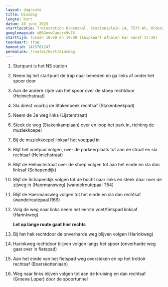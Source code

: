 ```yaml
---
layout: dagroute
title: Dinsdag
lengte: Kort
datum: 10 juni 2025
startlocatie: Treinstation Oldenzaal, Stationsplein 14, 7573 AV, Oldenzaal
googlemapsid: xB9GmvwCaecrx9v76
starttijd: Tussen 18:00 en 19:00 (knipkaart afhalen kan vanaf 17:30)
toonkaart: true
komootid: 1415761247
permalink: /routes/kort/dinsdag
---
```


1. Startpunt is het NS station  
2. Neem bij het startpunt de trap naar beneden en ga links af onder het spoor door  
3. Aan de andere zijde van het spoor over de stoep rechtdoor (Helmichstraat)  
4. Sla direct voorbij de Stakenbeek rechtsaf (Stakenbeekpad)  
5. Neem de 3e weg links (Lijsterstraat)  
6. Steek de weg (Stakenkamplaan) over en loop het park in, richting de muziekkoepel  
7. Bij de muziekkoepel linksaf het voetpad in  
8. Blijf het voetpad volgen, over de parkeerplaats tot aan de straat en sla rechtsaf (Helmichstraat)  
9. Blijf de Helmichstraat over de stoep volgen tot aan het einde en sla dan linksaf (Schapendijk)  
10. Blijf de Schapendijk volgen tot de bocht naar links en steek daar over de zijweg in (Haermansweg) (wandelroutepaal T54)  
11. Blijf de Haermansweg volgen tot het einde en sla dan rechtsaf (wandelroutepaal R69)  
12. Volg de weg naar links neem het eerste voet/fietspad linksaf (Harinkweg)  

    **Let op lange route gaat hier rechts**

13. Bij het hek rechtdoor de onverharde weg blijven volgen (Harinkweg)  
14. Harinkweg rechtdoor blijven volgen langs het spoor (onverharde weg gaat over in fietspad)  
15. Aan het einde van het fietspad weg oversteken en op het trottoir rechtsaf (Boerskottenlaan)  
16. Weg naar links blijven volgen tot aan de kruising en dan rechtsaf (Groene Loper) door de spoortunnel  